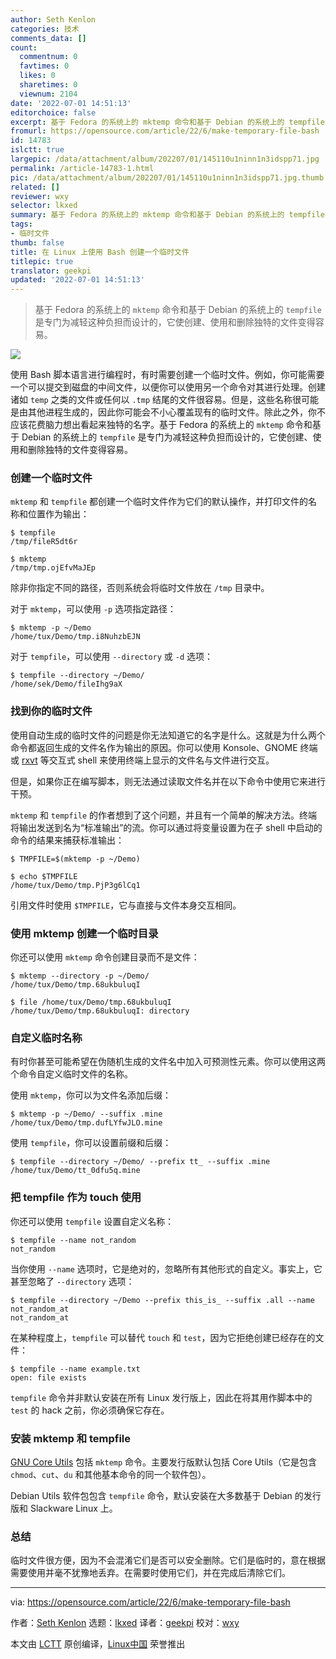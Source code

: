 ```yaml
---
author: Seth Kenlon
categories: 技术
comments_data: []
count:
  commentnum: 0
  favtimes: 0
  likes: 0
  sharetimes: 0
  viewnum: 2104
date: '2022-07-01 14:51:13'
editorchoice: false
excerpt: 基于 Fedora 的系统上的 mktemp 命令和基于 Debian 的系统上的 tempfile 是专门为减轻这种负担而设计的，它使创建、使用和删除独特的文件变得容易。
fromurl: https://opensource.com/article/22/6/make-temporary-file-bash
id: 14783
islctt: true
largepic: /data/attachment/album/202207/01/145110u1ninn1n3idspp71.jpg
permalink: /article-14783-1.html
pic: /data/attachment/album/202207/01/145110u1ninn1n3idspp71.jpg.thumb.jpg
related: []
reviewer: wxy
selector: lkxed
summary: 基于 Fedora 的系统上的 mktemp 命令和基于 Debian 的系统上的 tempfile 是专门为减轻这种负担而设计的，它使创建、使用和删除独特的文件变得容易。
tags:
- 临时文件
thumb: false
title: 在 Linux 上使用 Bash 创建一个临时文件
titlepic: true
translator: geekpi
updated: '2022-07-01 14:51:13'
---
```



> 
> 基于 Fedora 的系统上的 `mktemp` 命令和基于 Debian 的系统上的 `tempfile` 是专门为减轻这种负担而设计的，它使创建、使用和删除独特的文件变得容易。
> 
> 
> 


![](/data/attachment/album/202207/01/145110u1ninn1n3idspp71.jpg)


使用 Bash 脚本语言进行编程时，有时需要创建一个临时文件。例如，你可能需要一个可以提交到磁盘的中间文件，以便你可以使用另一个命令对其进行处理。创建诸如 `temp` 之类的文件或任何以 `.tmp` 结尾的文件很容易。但是，这些名称很可能是由其他进程生成的，因此你可能会不小心覆盖现有的临时文件。除此之外，你不应该花费脑力想出看起来独特的名字。基于 Fedora 的系统上的 `mktemp` 命令和基于 Debian 的系统上的 `tempfile` 是专门为减轻这种负担而设计的，它使创建、使用和删除独特的文件变得容易。


### 创建一个临时文件


`mktemp` 和 `tempfile` 都创建一个临时文件作为它们的默认操作，并打印文件的名称和位置作为输出：



```
$ tempfile
/tmp/fileR5dt6r

$ mktemp 
/tmp/tmp.ojEfvMaJEp

```

除非你指定不同的路径，否则系统会将临时文件放在 `/tmp` 目录中。


对于 `mktemp`，可以使用 `-p` 选项指定路径：



```
$ mktemp -p ~/Demo
/home/tux/Demo/tmp.i8NuhzbEJN

```

对于 `tempfile`，可以使用 `--directory` 或 `-d` 选项：



```
$ tempfile --directory ~/Demo/
/home/sek/Demo/fileIhg9aX

```

### 找到你的临时文件


使用自动生成的临时文件的问题是你无法知道它的名字是什么。这就是为什么两个命令都返回生成的文件名作为输出的原因。你可以使用 Konsole、GNOME 终端或 [rxvt](https://opensource.com/article/19/10/why-use-rxvt-terminal) 等交互式 shell 来使用终端上显示的文件名与文件进行交互。


但是，如果你正在编写脚本，则无法通过读取文件名并在以下命令中使用它来进行干预。


`mktemp` 和 `tempfile` 的作者想到了这个问题，并且有一个简单的解决方法。终端将输出发送到名为“标准输出”的流。你可以通过将变量设置为在子 shell 中启动的命令的结果来捕获标准输出：



```
$ TMPFILE=$(mktemp -p ~/Demo)

$ echo $TMPFILE
/home/tux/Demo/tmp.PjP3g6lCq1

```

引用文件时使用 `$TMPFILE`，它与直接与文件本身交互相同。


### 使用 mktemp 创建一个临时目录


你还可以使用 `mktemp` 命令创建目录而不是文件：



```
$ mktemp --directory -p ~/Demo/
/home/tux/Demo/tmp.68ukbuluqI

$ file /home/tux/Demo/tmp.68ukbuluqI
/home/tux/Demo/tmp.68ukbuluqI: directory

```

### 自定义临时名称


有时你甚至可能希望在伪随机生成的文件名中加入可预测性元素。你可以使用这两个命令自定义临时文件的名称。


使用 `mktemp`，你可以为文件名添加后缀：



```
$ mktemp -p ~/Demo/ --suffix .mine
/home/tux/Demo/tmp.dufLYfwJLO.mine

```

使用 `tempfile`，你可以设置前缀和后缀：



```
$ tempfile --directory ~/Demo/ --prefix tt_ --suffix .mine
/home/tux/Demo/tt_0dfu5q.mine

```

### 把 tempfile 作为 touch 使用


你还可以使用 `tempfile` 设置自定义名称：



```
$ tempfile --name not_random
not_random

```

当你使用 `--name` 选项时，它是绝对的，忽略所有其他形式的自定义。事实上，它甚至忽略了 `--directory` 选项：



```
$ tempfile --directory ~/Demo --prefix this_is_ --suffix .all --name not_random_at
not_random_at

```

在某种程度上，`tempfile` 可以替代 `touch` 和 `test`，因为它拒绝创建已经存在的文件：



```
$ tempfile --name example.txt
open: file exists

```

`tempfile` 命令并非默认安装在所有 Linux 发行版上，因此在将其用作脚本中的 `test` 的 hack 之前，你必须确保它存在。


### 安装 mktemp 和 tempfile


[GNU Core Utils](https://www.gnu.org/software/coreutils/) 包括 `mktemp` 命令。主要发行版默认包括 Core Utils（它是包含 `chmod`、`cut`、`du` 和其他基本命令的同一个软件包）。


Debian Utils 软件包包含 `tempfile` 命令，默认安装在大多数基于 Debian 的发行版和 Slackware Linux 上。


### 总结


临时文件很方便，因为不会混淆它们是否可以安全删除。它们是临时的，意在根据需要使用并毫不犹豫地丢弃。在需要时使用它们，并在完成后清除它们。




---


via: <https://opensource.com/article/22/6/make-temporary-file-bash>


作者：[Seth Kenlon](https://opensource.com/users/seth) 选题：[lkxed](https://github.com/lkxed) 译者：[geekpi](https://github.com/geekpi) 校对：[wxy](https://github.com/wxy)


本文由 [LCTT](https://github.com/LCTT/TranslateProject) 原创编译，[Linux中国](https://linux.cn/) 荣誉推出